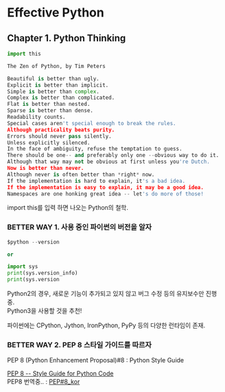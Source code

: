 # Effective Python

## Chapter 1. Python Thinking


```python
import this

The Zen of Python, by Tim Peters

Beautiful is better than ugly.
Explicit is better than implicit.
Simple is better than complex.
Complex is better than complicated.
Flat is better than nested.
Sparse is better than dense.
Readability counts.
Special cases aren't special enough to break the rules.
Although practicality beats purity.
Errors should never pass silently.
Unless explicitly silenced.
In the face of ambiguity, refuse the temptation to guess.
There should be one-- and preferably only one --obvious way to do it.
Although that way may not be obvious at first unless you're Dutch.
Now is better than never.
Although never is often better than *right* now.
If the implementation is hard to explain, it's a bad idea.
If the implementation is easy to explain, it may be a good idea.
Namespaces are one honking great idea -- let's do more of those!
```

import this를 입력 하면 나오는 Python의 철학.

### BETTER WAY 1. 사용 중인 파이썬의 버전을 알자

```python
$python --version

or

import sys
print(sys.version_info)
print(sys.version
```

Python2의 경우, 새로운 기능이 추가되고 있지 않고 버그 수정 등의 유지보수만 진행 중.  
Python3을 사용할 것을 추천!

파이썬에는 CPython, Jython, IronPython, PyPy 등의 다양한 런타임이 존재.

### BETTER WAY 2. PEP 8 스타일 가이드를 따르자

PEP 8 (Python Enhancement Proposal)#8 : Python Style Guide

[PEP 8 -- Style Guide for Python Code](https://www.python.org/dev/peps/pep-0008/)   
PEP8 번역중.. : [PEP#8_kor]()



